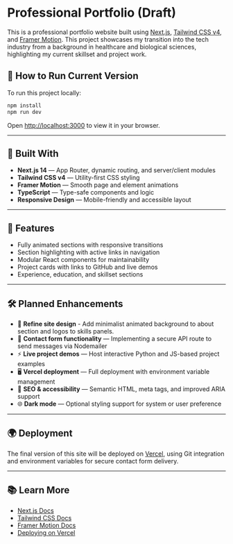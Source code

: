 # Professional Portfolio (Draft)

This is a professional portfolio website built using [Next.js](https://nextjs.org), [Tailwind CSS v4](https://tailwindcss.com), and [Framer Motion](https://www.framer.com/motion/). This project showcases my transition into the tech industry from a background in healthcare and biological sciences, highlighting my current skillset and project work.

## 🚀 How to Run Current Version

To run this project locally:

```bash
npm install
npm run dev
```

Open [http://localhost:3000](http://localhost:3000) to view it in your browser.

---

## 🔧 Built With

- **Next.js 14** — App Router, dynamic routing, and server/client modules
- **Tailwind CSS v4** — Utility-first CSS styling
- **Framer Motion** — Smooth page and element animations
- **TypeScript** — Type-safe components and logic
- **Responsive Design** — Mobile-friendly and accessible layout

---

## 📁 Features

- Fully animated sections with responsive transitions
- Section highlighting with active links in navigation
- Modular React components for maintainability
- Project cards with links to GitHub and live demos
- Experience, education, and skillset sections

---

## 🛠️ Planned Enhancements

- 🎨 **Refine site design** - Add minimalist animated background to about section and logos to skills panels.
- 🔄 **Contact form functionality** — Implementing a secure API route to send messages via Nodemailer
- ⚡ **Live project demos** — Host interactive Python and JS-based project examples
- 🖥️ **Vercel deployment** — Full deployment with environment variable management
- 🧠 **SEO & accessibility** — Semantic HTML, meta tags, and improved ARIA support
- 🌐 **Dark mode** — Optional styling support for system or user preference

---

## 🌍 Deployment

The final version of this site will be deployed on [Vercel](https://vercel.com), using Git integration and environment variables for secure contact form delivery.

---

## 📚 Learn More

- [Next.js Docs](https://nextjs.org/docs)
- [Tailwind CSS Docs](https://tailwindcss.com/docs)
- [Framer Motion Docs](https://www.framer.com/motion/)
- [Deploying on Vercel](https://vercel.com/docs)